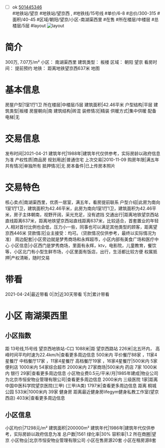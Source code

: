 - [ ] ok [501445346](https://bj.5i5j.com/ershoufang/501445346.html)  
 #地铁站/望京 #地铁站/望京西 ,  #地铁线/15号线
#单价/6-8 #总价/300-315 #面积/40-45   #区域/朝阳/望京/小区-南湖渠西里 #在售 #所在楼层/中楼层 #总楼层/5层 #layout 
![layout](http://image2a.5i5j.com/bdir/layout/100767.jpg_P5.jpg) 
# 简介 
 300万,  7.07万/m² 
小区： 南湖渠西里
建筑类型： 板楼
区域： 朝阳 望京
看房时间： 提前预约
地铁： 距离地铁望京西637米 地图
# 基本信息 
 房屋户型|1室1厅1卫
所在楼层|中楼层/5层
建筑面积|42.46平米
户型结构|平层
建筑类型|板楼
房屋朝向|南
建筑结构|砖混
装修情况|精装
供暖方式|集中供暖
配备电梯|无
# 交易信息 
 发布时间|2021-04-21
建筑年代|1988年|建筑年代仅供参考，实际房龄以政府信息为准
产权性质|商品房
规划用途|普通住宅
上次交易|2010-11-09
购房年限|满五年
共有情况|单独所有
抵押情况|无
房本备件|已上传房本照片
# 交易特色 
 核心卖点|南湖渠西里，优质一居室，满五年，看房提前联系
户型介绍|此房为南向1室1厅1卫，建筑面积为42.46平米，此房为南向1室1厅1卫，建筑面积为42.46平米，房子主体朝南，视野开阔，采光充足，没有遮挡
交通出行|距离地铁望京西站直线距离637米，距离地铁望京西站直线距离637米，比较适合，首套置业的年轻人.相对首付比例也会低，压力小一些，同事也可以满足其他类型的顾客，距离望京西446米
贷款情况|业主接受：均可。（贷款情况仅供参考，最终以实际情况为准）
周边配套|小区旁边就是梦秀商场和永辉超市，小区内部有美食广场和医疗中心
小区信息|小区西门是梦秀商场，里面有永辉，ktv，电影院，儿童教育，餐饮等，小区北门有小型生鲜市场，小区里面有饭店，出行，生活都比较方便
权属抵押|产权清晰，随时交易
# 带看 
 2021-04-24|最近带看	 0|次|近30天带看	 1|次|累计带看
# 小区 南湖渠西里
## 小区指数 
 距 13号线,15号线 望京西地铁站-C口 1088米|距 望京西路站 226米|北五环内， 高峰时间平均时速为22.4km/h|查看更多周边信息
500米内 平价餐厅88家 ，11家4星餐厅
中档餐厅17家 ，11家4星餐厅
高档餐厅19家 ，16家4星餐厅|500米内 5家便利店
1000米内 54家综合超市
2000米内 27家商场|500米内 药店 7家
1000米内 银行 29家|查看更多周边信息
小区物业费0.5元/平米/月|1985年建成|物业公司为北京市恒安物业管理有限公司|查看更多周边信息
2000米内 三级医院 1家|距离 中国中医科学院望京医院(三甲) (三甲/A类) 1797米|查看更多周边信息
距离 桐城公园 533米|1000米内 39家 健身房
距离最近健身房lifegym健身私教工作室(望京西店) 403米|查看更多周边信息
## 小区信息 
 小区均价|71298元/m²
建筑面积|200000m²
建筑年代|1986年|建筑年代仅供参考，实际房龄以政府信息为准
总户数|1561
绿化率|30%
容积率|1.2
所在商圈|望京
小区物业|北京市恒安物业管理有限公司
小区在售房源20套
小区在租房源8套
